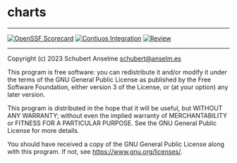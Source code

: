 # charts

---

[![OpenSSF Scorecard][ossf-score-badge]][ossf-score-link]
[![Contiuos Integration][ci-badge]][ci-link]
[![Review][review-badge]][review-link]

[ossf-score-badge]: https://api.securityscorecards.dev/projects/github.com/anselmes/charts/badge
[ossf-score-link]: https://securityscorecards.dev/viewer/?uri=github.com/anselmes/charts
[ci-badge]: https://github.com/anselmes/charts/actions/workflows/cicd.yml/badge.svg
[ci-link]: https://github.com/anselmes/charts/actions/workflows/cicd.yml
[review-badge]: https://github.com/anselmes/charts/actions/workflows/required/anselmes/cicd/.github/workflows/review.yml/badge.svg
[review-link]: https://github.com/anselmes/charts/actions/workflows/required/anselmes/cicd/.github/workflows/review.yml

---

Copyright (c) 2023 Schubert Anselme <schubert@anselm.es>

This program is free software: you can redistribute it and/or modify
it under the terms of the GNU General Public License as published by
the Free Software Foundation, either version 3 of the License, or
(at your option) any later version.

This program is distributed in the hope that it will be useful,
but WITHOUT ANY WARRANTY; without even the implied warranty of
MERCHANTABILITY or FITNESS FOR A PARTICULAR PURPOSE. See the
GNU General Public License for more details.

You should have received a copy of the GNU General Public License
along with this program. If not, see <https://www.gnu.org/licenses/>.
